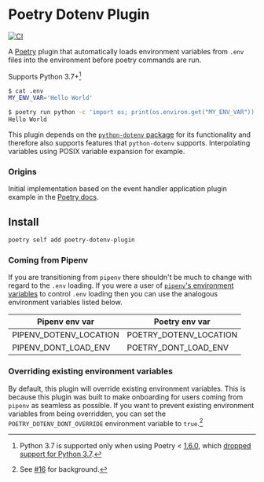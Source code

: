 # Poetry Dotenv Plugin

[![CI](https://github.com/mpeteuil/poetry-dotenv-plugin/actions/workflows/build.yml/badge.svg)](https://github.com/mpeteuil/poetry-dotenv-plugin/actions/workflows/build.yml)

A [Poetry](https://python-poetry.org/) plugin that automatically loads environment variables from `.env` files into the environment before poetry commands are run.

Supports Python 3.7+[^1]

```sh
$ cat .env
MY_ENV_VAR='Hello World'

$ poetry run python -c 'import os; print(os.environ.get("MY_ENV_VAR"))'
Hello World
```

This plugin depends on the [`python-dotenv` package](https://github.com/theskumar/python-dotenv) for its functionality and therefore also supports features that `python-dotenv` supports. Interpolating variables using POSIX variable expansion for example.

### Origins

Initial implementation based on the event handler application plugin example in the [Poetry docs](https://python-poetry.org/docs/plugins/#event-handler).

## Install

```sh
poetry self add poetry-dotenv-plugin
```

### Coming from Pipenv

If you are transitioning from `pipenv` there shouldn't be much to change with regard to the `.env` loading. If you were a user of [`pipenv`'s environment variables](https://pipenv.pypa.io/en/latest/advanced/#automatic-loading-of-env) to control `.env` loading then you can use the analogous environment variables listed below.

Pipenv env var | Poetry env var
-------------- | ----------------------
PIPENV_DOTENV_LOCATION | POETRY_DOTENV_LOCATION
PIPENV_DONT_LOAD_ENV | POETRY_DONT_LOAD_ENV

### Overriding existing environment variables

By default, this plugin will override existing environment variables. This is because this plugin was built to make onboarding for users coming from `pipenv` as seamless as possible. If you want to prevent existing environment variables from being overridden, you can set the `POETRY_DOTENV_DONT_OVERRIDE` environment variable to `true`.[^2]

[^1]: Python 3.7 is supported only when using Poetry < [1.6.0](https://python-poetry.org/history/#160---2023-08-20), which [dropped support for Python 3.7](https://github.com/python-poetry/poetry/pull/7674).
[^2]: See [#16](https://github.com/mpeteuil/poetry-dotenv-plugin/pull/16) for background.
